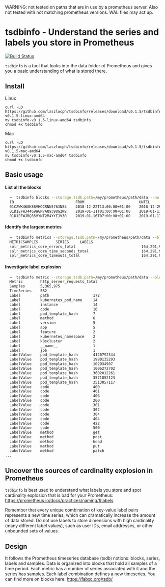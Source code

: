 WARNING: not tested on paths that are in use by a prometheus server. Also not tested with not matching prometheus versions. WAL files may act up.

# tsdbinfo - Understand the series and labels you store in Prometheus

[![Build Status](https://cloud.drone.io/api/badges/laszlocph/tsdbinfo/status.svg)](https://cloud.drone.io/laszlocph/tsdbinfo)

`tsdbinfo` is a tool that looks into the data folder of Prometheus and gives you a basic understanding of what is stored there.

## Install

Linux
```
curl -LO https://github.com/laszlocph/tsdbinfo/releases/download/v0.1.5/tsdbinfo-v0.1.5-linux-amd64
mv tsdbinfo-v0.1.5-linux-amd64 tsdbinfo
chmod +x tsdbinfo
```

Mac
```
curl -LO https://github.com/laszlocph/tsdbinfo/releases/download/v0.1.5/tsdbinfo-v0.1.5-mac-amd64
mv tsdbinfo-v0.1.5-mac-amd64 tsdbinfo
chmod +x tsdbinfo
```

## Basic usage

#### List all the blocks

```bash
  ➜  tsdbinfo blocks --storage.tsdb.path=/my/prometheus/path/data --no-prom-logs
  ID                            FROM                         UNTIL                        STATS
  01CZWK46GK8BVHQCRNNS763NS3    2018-12-22T13:00:00+01:00    2018-12-29T07:00:00+01:00    {"numSamples":3167899784,"numSeries":3070548,"numChunks":29336192,"numBytes":4419004512}
  01D1EFWJ44G9WGN7AQ9398G2W2    2019-01-11T01:00:00+01:00    2019-01-11T19:00:00+01:00    {"numBytes":8634}
  01D1EFWJRQ35VYNT2M4YYEJV3R    2019-01-16T07:00:00+01:00    2019-01-17T01:00:00+01:00    {"numBytes":8634}
```

#### Identify the largest metrics

```bash
  ➜  tsdbinfo metrics --storage.tsdb.path=/my/prometheus/path/data --block=01CZWK46GK8BVHQCRNNS763NS3 --no-bar  --no-prom-logs --top=3
  METRICSAMPLES        SERIES     LABELS
  solr_metrics_core_errors_total                              164,291,959    4,229      core: 99, handler: 32, collection: 16, replica: 9, instance: 5
  solr_metrics_core_time_seconds_total                        164,291,959    4,229      core: 99, handler: 32, collection: 16, replica: 9, instance: 5
  solr_metrics_core_timeouts_total                            164,291,959    4,229      core: 99, handler: 32, collection: 16, replica: 9, instance: 5
```

#### Investigate label explosion

```bash
  ➜  tsdbinfo metric --storage.tsdb.path=/my/prometheus/path/data --block=01CZWK46GK8BVHQCRNNS763NS3 --metric=http_server_requests_total --no-prom-logs
  Metric        http_server_requests_total
  Samples       5,365,975
  TimeSeries    582
  Label         path                    172
  Label         kubernetes_pod_name     14
  Label         instance                14
  Label         code                    10
  Label         pod_template_hash       7
  Label         method                  6
  Label         version                 5
  Label         app                     5
  Label         feature                 2
  Label         kubernetes_namespace    2
  Label         k8scluster              2
  Label         __name__                1
  Label         job                     1
  LabelValue    pod_template_hash       4120792344
  LabelValue    pod_template_hash       1980135293
  LabelValue    pod_template_hash       102934907
  LabelValue    pod_template_hash       1006272702
  LabelValue    pod_template_hash       3602012261
  LabelValue    pod_template_hash       3571852123
  LabelValue    pod_template_hash       3513057117
  LabelValue    code                    400
  LabelValue    code                    401
  LabelValue    code                    406
  LabelValue    code                    200
  LabelValue    code                    301
  LabelValue    code                    302
  LabelValue    code                    304
  LabelValue    code                    404
  LabelValue    code                    422
  LabelValue    code                    500
  LabelValue    method                  get
  LabelValue    method                  post
  LabelValue    method                  head
  LabelValue    method                  put
  LabelValue    method                  patch
...
```

## Uncover the sources of cardinality explosion in Prometheus

`tsdbinfo` is best used to understand what labels you store and spot cardinality explosion that is bad for your Prometheus: https://prometheus.io/docs/practices/naming/#labels

Remember that every unique combination of key-value label pairs represents a new time series, which can dramatically increase the amount of data stored. Do not use labels to store dimensions with high cardinality (many different label values), such as user IDs, email addresses, or other unbounded sets of values.

## Design

It follows the Prometheus timeseries database (tsdb) notions: blocks, series, labels and samples. Data is organized into blocks that hold all samples of a time period. Each metric has a number of series associated with it and the series has samples. Each label combination defines a new timeseries. You can find more on blocks here: https://fabxc.org/tsdb/
